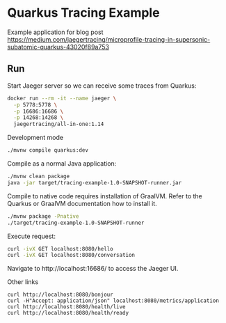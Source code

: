 # Quarkus Tracing Example

Example application for blog post https://medium.com/jaegertracing/microprofile-tracing-in-supersonic-subatomic-quarkus-43020f89a753

## Run
Start Jaeger server so we can receive some traces from Quarkus:
```bash
docker run --rm -it --name jaeger \
  -p 5778:5778 \
  -p 16686:16686 \
  -p 14268:14268 \
  jaegertracing/all-in-one:1.14
```

Development mode
```bash
./mvnw compile quarkus:dev
```

Compile as a normal Java application:
```bash
./mvnw clean package
java -jar target/tracing-example-1.0-SNAPSHOT-runner.jar
```

Compile to native code requires installation of GraalVM.
Refer to the Quarkus or GraalVM documentation how to install it.
```bash
./mvnw package -Pnative
./target/tracing-example-1.0-SNAPSHOT-runner
```

Execute request:
```bash
curl -ivX GET localhost:8080/hello
curl -ivX GET localhost:8080/conversation
```

Navigate to http://localhost:16686/ to access the Jaeger UI.

Other links
```curl http://localhost:8080/hello
curl http://localhost:8080/bonjour
curl -H"Accept: application/json" localhost:8080/metrics/application
curl http://localhost:8080/health/live
curl http://localhost:8080/health/ready
```

